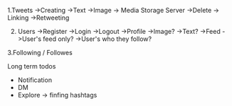1.Tweets
    ->Creating
        ->Text
        ->Image -> Media Storage Server
    ->Delete
    -> Linking
    ->Retweeting

2. Users
    ->Register
    ->Login
    ->Logout
    ->Profile
        ->Image?
        ->Text?
    ->Feed
        ->User's feed only?
        ->User's who they follow?

3.Following / Followes


Long term todos
- Notification
- DM
- Explore -> finfing hashtags